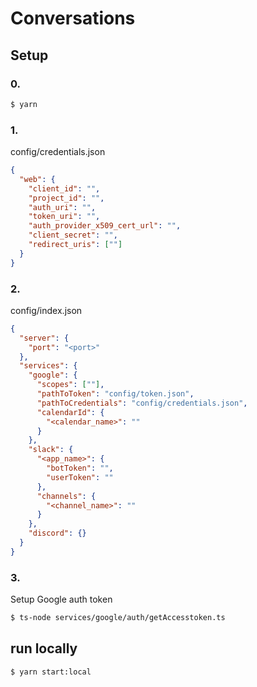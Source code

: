 # Conversations

## Setup

### 0.

```bash
$ yarn
```

### 1.

config/credentials.json

```json
{
  "web": {
    "client_id": "",
    "project_id": "",
    "auth_uri": "",
    "token_uri": "",
    "auth_provider_x509_cert_url": "",
    "client_secret": "",
    "redirect_uris": [""]
  }
}
```

### 2.

config/index.json

```json
{
  "server": {
    "port": "<port>"
  },
  "services": {
    "google": {
      "scopes": [""],
      "pathToToken": "config/token.json",
      "pathToCredentials": "config/credentials.json",
      "calendarId": {
        "<calendar_name>": ""
      }
    },
    "slack": {
      "<app_name>": {
        "botToken": "",
        "userToken": ""
      },
      "channels": {
        "<channel_name>": ""
      }
    },
    "discord": {}
  }
}
```

### 3.

Setup Google auth token

```bash
$ ts-node services/google/auth/getAccesstoken.ts
```

## run locally

```
$ yarn start:local
```
